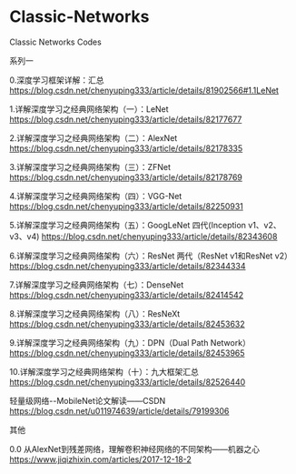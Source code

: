 # Classic-Networks
Classic Networks Codes

系列一

0.深度学习框架详解：汇总     https://blog.csdn.net/chenyuping333/article/details/81902566#1.1LeNet

1.详解深度学习之经典网络架构（一）：LeNet     https://blog.csdn.net/chenyuping333/article/details/82177677

2.详解深度学习之经典网络架构（二）：AlexNet    https://blog.csdn.net/chenyuping333/article/details/82178335

3.详解深度学习之经典网络架构（三）：ZFNet      https://blog.csdn.net/chenyuping333/article/details/82178769

4.详解深度学习之经典网络架构（四）：VGG-Net    https://blog.csdn.net/chenyuping333/article/details/82250931

5.详解深度学习之经典网络架构（五）：GoogLeNet 四代(Inception v1、v2、v3、v4)   https://blog.csdn.net/chenyuping333/article/details/82343608

6.详解深度学习之经典网络架构（六）：ResNet 两代（ResNet v1和ResNet v2）        https://blog.csdn.net/chenyuping333/article/details/82344334

7.详解深度学习之经典网络架构（七）：DenseNet   https://blog.csdn.net/chenyuping333/article/details/82414542

8.详解深度学习之经典网络架构（八）：ResNeXt    https://blog.csdn.net/chenyuping333/article/details/82453632

9.详解深度学习之经典网络架构（九）：DPN（Dual Path Network）     https://blog.csdn.net/chenyuping333/article/details/82453965

10.详解深度学习之经典网络架构（十）：九大框架汇总    https://blog.csdn.net/chenyuping333/article/details/82526440


轻量级网络--MobileNet论文解读——CSDN     https://blog.csdn.net/u011974639/article/details/79199306

其他

0.0 从AlexNet到残差网络，理解卷积神经网络的不同架构——机器之心   https://www.jiqizhixin.com/articles/2017-12-18-2

